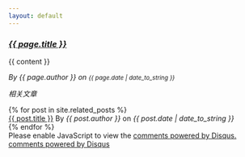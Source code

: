 ```yaml
---
layout: default
---
```

<div class="row">
  <div class="col-lg-12">
    <h3><em><a href="{{ post.url }}">{{ page.title }}</a></em></h3>
    <p>{{ content }}</p>
    <p><em>By {{ page.author }} on <small>{{ page.date | date_to_string }}</small></em></p>
  </div>
</div>
<div class="row">
  <div class="col-lg-12">
    <p><em>相关文章</em><p>
  </div>
</div>
{% for post in site.related_posts %}
<div class="row">
  <div class="col-lg-12">
    <i class="icon-angle-right"></i> <a href="{{ post.url }}">{{ post.title }}</a> By <em>{{ post.author }}</em> on <em>{{ post.date | date_to_string }}</em>
  </div>
</div>
{% endfor %}

<div id="disqus_thread"></div>
  <script type="text/javascript">
      /* * * CONFIGURATION VARIABLES: EDIT BEFORE PASTING INTO YOUR WEBPAGE * * */
      var disqus_shortname = 'digflybird'; // required: replace example with your forum shortname

      /* * * DON'T EDIT BELOW THIS LINE * * */
      (function() {
          var dsq = document.createElement('script'); dsq.type = 'text/javascript'; dsq.async = true;
          dsq.src = '//' + disqus_shortname + '.disqus.com/embed.js';
          (document.getElementsByTagName('head')[0] || document.getElementsByTagName('body')[0]).appendChild(dsq);
      })();
  </script>
  <noscript>Please enable JavaScript to view the <a href="http://disqus.com/?ref_noscript">comments powered by Disqus.</a></noscript>
  <a href="http://disqus.com" class="dsq-brlink">comments powered by <span class="logo-disqus">Disqus</span></a>
  

